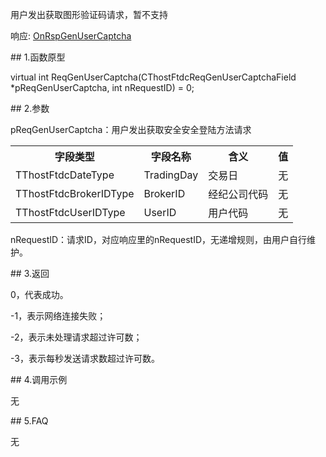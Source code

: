 <p>用户发出获取图形验证码请求，暂不支持</p>
<p>响应: <a href="../../CTHOSTFTDCTRADERAPI/ONRSPGENUSERCAPTCHA/">OnRspGenUserCaptcha</a></p>
<span class="anchor" id="02bfb9db-bdbb-4a35-9fb0-a39c464c78f9"></span>
## 1.函数原型
<p>virtual int ReqGenUserCaptcha(CThostFtdcReqGenUserCaptchaField *pReqGenUserCaptcha, int nRequestID) = 0;</p>
<span class="anchor" id="a4b73b23-0d22-40e1-8dec-08ed694d1d85"></span>
## 2.参数
<p>pReqGenUserCaptcha：用户发出获取安全安全登陆方法请求</p>
<table><tr><th style="TEXT-ALIGN: center;">字段类型</th><th style="TEXT-ALIGN: center;">字段名称</th><th style="TEXT-ALIGN: center;">含义</th><th style="TEXT-ALIGN: center;">值</th></tr><tr><td style="TEXT-ALIGN: left;">TThostFtdcDateType</td>
<td style="TEXT-ALIGN: left;">TradingDay</td>
<td style="TEXT-ALIGN: left;">交易日</td>
<td style="TEXT-ALIGN: left;">无</td>
</tr>
<tr><td style="TEXT-ALIGN: left;">TThostFtdcBrokerIDType</td>
<td style="TEXT-ALIGN: left;">BrokerID</td>
<td style="TEXT-ALIGN: left;">经纪公司代码</td>
<td style="TEXT-ALIGN: left;">无</td>
</tr>
<tr><td style="TEXT-ALIGN: left;">TThostFtdcUserIDType</td>
<td style="TEXT-ALIGN: left;">UserID</td>
<td style="TEXT-ALIGN: left;">用户代码</td>
<td style="TEXT-ALIGN: left;">无</td>
</tr>
</table>
<p>nRequestID：请求ID，对应响应里的nRequestID，无递增规则，由用户自行维护。</p>
<span class="anchor" id="c66522c3-5806-4e79-a733-ffbeadf90de6"></span>
## 3.返回
<p>0，代表成功。</p>
<p>-1，表示网络连接失败；</p>
<p>-2，表示未处理请求超过许可数；</p>
<p>-3，表示每秒发送请求数超过许可数。</p>
<span class="anchor" id="920e1a32-538f-47a1-939f-46f904c0196f"></span>
## 4.调用示例
<p>无</p>
<span class="anchor" id="b1a1bf45-6290-4b10-ba93-8fae5ad962c4"></span>
## 5.FAQ
<p>无</p>
